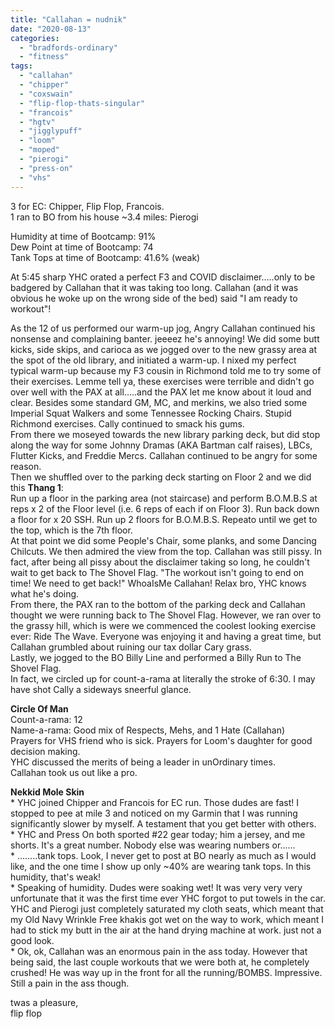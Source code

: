```yaml
---
title: "Callahan = nudnik"
date: "2020-08-13"
categories: 
  - "bradfords-ordinary"
  - "fitness"
tags: 
  - "callahan"
  - "chipper"
  - "coxswain"
  - "flip-flop-thats-singular"
  - "francois"
  - "hgtv"
  - "jigglypuff"
  - "loom"
  - "moped"
  - "pierogi"
  - "press-on"
  - "vhs"
---
```


3 for EC: Chipper, Flip Flop, Francois.  
1 ran to BO from his house ~3.4 miles: Pierogi

Humidity at time of Bootcamp: 91%  
Dew Point at time of Bootcamp: 74  
Tank Tops at time of Bootcamp: 41.6% (weak)

At 5:45 sharp YHC orated a perfect F3 and COVID disclaimer.....only to be badgered by Callahan that it was taking too long. Callahan (and it was obvious he woke up on the wrong side of the bed) said "I am ready to workout"!

As the 12 of us performed our warm-up jog, Angry Callahan continued his nonsense and complaining banter. jeeeez he's annoying! We did some butt kicks, side skips, and carioca as we jogged over to the new grassy area at the spot of the old library, and initiated a warm-up. I nixed my perfect typical warm-up because my F3 cousin in Richmond told me to try some of their exercises. Lemme tell ya, these exercises were terrible and didn't go over well with the PAX at all.....and the PAX let me know about it loud and clear. Besides some standard GM, MC, and merkins, we also tried some Imperial Squat Walkers and some Tennessee Rocking Chairs. Stupid Richmond exercises. Cally continued to smack his gums.  
From there we moseyed towards the new library parking deck, but did stop along the way for some Johnny Dramas (AKA Bartman calf raises), LBCs, Flutter Kicks, and Freddie Mercs. Callahan continued to be angry for some reason.  
Then we shuffled over to the parking deck starting on Floor 2 and we did this **Thang 1**:  
Run up a floor in the parking area (not staircase) and perform B.O.M.B.S at reps x 2 of the Floor level (i.e. 6 reps of each if on Floor 3). Run back down a floor for x 20 SSH. Run up 2 floors for B.O.M.B.S. Repeato until we get to the top, which is the 7th floor.  
At that point we did some People's Chair, some planks, and some Dancing Chilcuts. We then admired the view from the top. Callahan was still pissy. In fact, after being all pissy about the disclaimer taking so long, he couldn't wait to get back to The Shovel Flag. "The workout isn't going to end on time! We need to get back!" WhoaIsMe Callahan! Relax bro, YHC knows what he's doing.  
From there, the PAX ran to the bottom of the parking deck and Callahan thought we were running back to The Shovel Flag. However, we ran over to the grassy hill, which is were we commenced the coolest looking exercise ever: Ride The Wave. Everyone was enjoying it and having a great time, but Callahan grumbled about ruining our tax dollar Cary grass.  
Lastly, we jogged to the BO Billy Line and performed a Billy Run to The Shovel Flag.  
In fact, we circled up for count-a-rama at literally the stroke of 6:30. I may have shot Cally a sideways sneerful glance.

**Circle Of Man**  
Count-a-rama: 12  
Name-a-rama: Good mix of Respects, Mehs, and 1 Hate (Callahan)  
Prayers for VHS friend who is sick. Prayers for Loom's daughter for good decision making.  
YHC discussed the merits of being a leader in unOrdinary times.  
Callahan took us out like a pro.

**Nekkid Mole Skin**  
\* YHC joined Chipper and Francois for EC run. Those dudes are fast! I stopped to pee at mile 3 and noticed on my Garmin that I was running significantly slower by myself. A testament that you get better with others.  
\* YHC and Press On both sported #22 gear today; him a jersey, and me shorts. It's a great number. Nobody else was wearing numbers or......  
\* ........tank tops. Look, I never get to post at BO nearly as much as I would like, and the one time I show up only ~40% are wearing tank tops. In this humidity, that's weak!  
\* Speaking of humidity. Dudes were soaking wet! It was very very very unfortunate that it was the first time ever YHC forgot to put towels in the car. YHC and Pierogi just completely saturated my cloth seats, which meant that my Old Navy Wrinkle Free khakis got wet on the way to work, which meant I had to stick my butt in the air at the hand drying machine at work. just not a good look.  
\* Ok, ok, Callahan was an enormous pain in the ass today. However that being said, the last couple workouts that we were both at, he completely crushed! He was way up in the front for all the running/BOMBS. Impressive. Still a pain in the ass though.

twas a pleasure,  
flip flop
